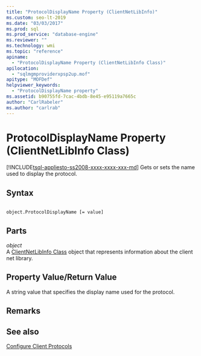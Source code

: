 ```yaml
---
title: "ProtocolDisplayName Property (ClientNetLibInfo)"
ms.custom: seo-lt-2019
ms.date: "03/03/2017"
ms.prod: sql
ms.prod_service: "database-engine"
ms.reviewer: ""
ms.technology: wmi
ms.topic: "reference"
apiname: 
  - "ProtocolDisplayName Property (ClientNetLibInfo Class)"
apilocation: 
  - "sqlmgmproviderxpsp2up.mof"
apitype: "MOFDef"
helpviewer_keywords: 
  - "ProtocolDisplayName property"
ms.assetid: b90755fd-7cac-4bdb-8e45-e95119a7665c
author: "CarlRabeler"
ms.author: "carlrab"
---
```

# ProtocolDisplayName Property (ClientNetLibInfo Class)
[!INCLUDE[tsql-appliesto-ss2008-xxxx-xxxx-xxx-md](../../../includes/tsql-appliesto-ss2008-xxxx-xxxx-xxx-md.md)]
  Gets or sets the name used to display the protocol.  
  
## Syntax  
  
```  
  
object.ProtocolDisplayName [= value]  
```  
  
## Parts  
 *object*  
 A [ClientNetLibInfo Class](../../../relational-databases/wmi-provider-configuration-classes/clientnetlibinfo-class/clientnetlibinfo-class.md) object that represents information about the client net library.  
  
## Property Value/Return Value  
 A string value that specifies the display name used for the protocol.  
  
## Remarks  
  
## See also  
 [Configure Client Protocols](https://technet.microsoft.com/library/ms181035.aspx)  
  
  
